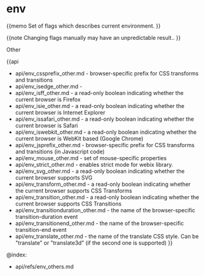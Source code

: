 env 
=============

{{memo Set of flags which describes current environment. }}

{{note Changing flags manually may have an unpredictable result.. }}








<div class='h2'>Other</div>


{{api
- api/env_cssprefix_other.md - browser-specific prefix for CSS transforms and transitions
- api/env_isedge_other.md - 
- api/env_isff_other.md - a read-only boolean indicating whether the current browser is Firefox
- api/env_isie_other.md - a read-only boolean indicating whether the current browser is Internet Explorer
- api/env_issafari_other.md - a read-only boolean indicating whether the current browser is Safari
- api/env_iswebkit_other.md - a read-only boolean indicating whether the current browser is WebKit based (Google Chrome)
- api/env_jsprefix_other.md - browser-specific prefix for CSS transforms and transitions (in Javascript code)
- api/env_mouse_other.md - set of mouse-specific properties
- api/env_strict_other.md - enables strict mode for webix library.
- api/env_svg_other.md - a read-only boolean indicating whether the current browser supports SVG
- api/env_transform_other.md - a read-only boolean indicating whether the current browser supports CSS Transforms
- api/env_transition_other.md - a read-only boolean indicating whether the current browser supports CSS Transitions
- api/env_transitionduration_other.md - the name of the browser-specific transition-duration event
- api/env_transitionend_other.md - the name of the browser-specific transition-end event
- api/env_translate_other.md - the name of the translate CSS style. Can be "translate" or "translate3d" (if the second one is supported)
}}


@index:
- api/refs/env_others.md

